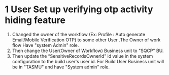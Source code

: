 # 1	User Set up verifying otp activity hiding feature

1. Changed the owner of the workflow (Ex: Profile : Auto generate Email/Mobile Verification OTP) to some other User .The Owner of work flow Have "system Admin" role.
1. Then change the User(Owner of Workflow) Business unit to "SQCP" BU. 
1. Then update the “SensitiveRecordsOwnerId” id value in the system configuration to the build user's user id. For Build User Business unit will be in "TASMU" and have "System admin" role.
